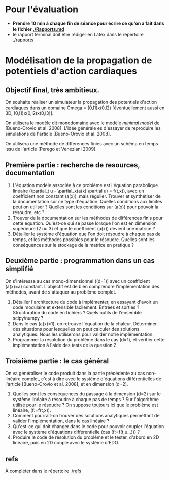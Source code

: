 # Pour l'évaluation

-   **Prendre 10 min à chaque fin de séance pour écrire ce qu'on a fait dans le
    fichier [./Rapports.md](./Rapports.md)**
-   le rapport terminal doit être rédiger en Latex dans le répertoire [./rapports](rapports)

# Modélisation de la propagation de potentiels d'action cardiaques

## Objectif final, très ambitieux.

On souhaite réaliser un simulateur la propagation des potentiels d'action
cardiaques dans un domaine Omega = (0,l1)x(0,l2) [éventuellement aussi en 3D,
(0,l1)x(0,l2)x(0,l3)].

On utilisera le modèle dit monodomaine avec le modèle *minimal model* de
[Bueno-Orovio et al. 2008]. L'idée générale es d'essayer de reproduire les
simulations de l'article [Bueno-Orovio et al. 2008].

On utilisera une méthode de différences finies avec un schéma en temps issu de
l'article [Perego et Veneziani 2009].

## Première partie : recherche de resources, documentation

1.  L'équation modèle associée à ce problème est l'équation parabolique linéaire
    \(\partial_t u - \partial_x(a(x) \partial u) = f(t,x)\), avec un coefficient
    non constant \(a(x)\), mais régulier. Trouver et synthétiser de la
    documentation sur ce type d'équation. Quelles conditions aux limites peut on
    utiliser ? Quelles sont les conditions sur \(a(x)\) pour pouvoir la résoudre,
    etc ?
2.  Trouver de la documentation sur les méthodes de différences finis pour cette
    équation. Qu'est-ce qui se passe lorsque l'on est en dimension supérieure (2
    ou 3) et que le coefficient \(a(x)\) devient une matrice ?
3.  Détailler le système d'équation que l'on doit résoudre à chaque pas de temps,
    et les méthodes possibles pour le résoudre. Quelles sont les conséquences sur
    le stockage de la matrice en pratique ?

## Deuxième partie : programmation dans un cas simplifié

On s'intéresse au cas mono-dimensionnel (\(d=1\)) avec un coefficient \(a(x)=a\)
constant. L'objectif est de bien comprendre l'implémentation des méthodes, avant
de s'attaquer au problème complet.

1.  Détailler l'architecture du code à implémenter, en essayant d'avoir un code
    modulaire et extensible facilement. Entrées et sorties ? Structuration du
    code en fichiers ? Quels outils de l'ensemble scipy/numpy ?
2.  Dans le cas \(a(x)=1\), on retrouve l'équation de la chaleur. Déterminer des
    situations pour lesquelles on peut calculer des solutions analytiques. Nous
    les utiliserons pour valider notre implémentation.
3.  Programmer la résolution du problème dans le cas \(d=1\), et vérifier cette
    implémentation à l'aide des tests de la question 2.

## Troisième partie : le cas général

On va généraliser le code produit dans la partie précédente au cas non-linéaire
complet, c'est à dire avec le système d'équations différentielles de l'article
[Bueno-Orovio et al. 2008], et en dimension \(d=2\).

1.  Quelles sont les conséquences du passage à la dimension \(d=2\) sur le système
    linéaire à résoudre à chaque pas de temps ? Sur l'algorithme utilisé pour le
    résoudre ? On suppose toujours ici que le problème est linéaire, \(f:=f(t,x)\).
2.  Comment pourrait-on trouver des solutions analytiques permettant de valider
    l'implémentation, dans le cas linéaire ?
3.  Qu'est-ce qui doit changer dans le code pour pouvoir coupler l'équation avec
    le système d'équations différentielle (cas \(f:=f(t,u...)\)) ?
4.  Produire le code de résolution du problème et le tester, d'abord en 2D
    linéaire, puis en 2D couplé avec le système d'EDO.

## refs

À compléter dans le répertoire [./refs](./refs)
